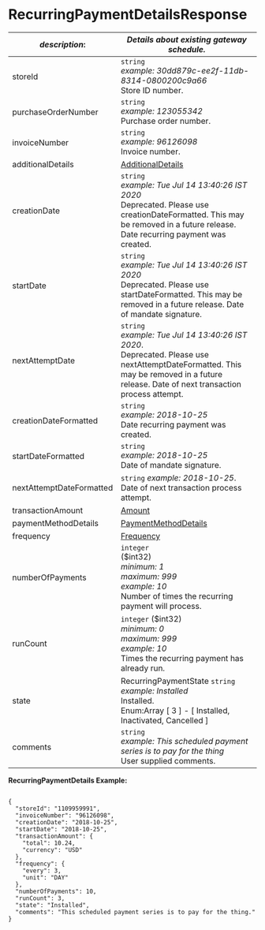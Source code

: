 
# RecurringPaymentDetailsResponse

| *description*:   | *Details about existing gateway schedule.*|
|----|----|
| storeId |    ``` string ```  <br/>  *example: 30dd879c-ee2f-11db-8314-0800200c9a66* <br/>  Store ID number.|
| purchaseOrderNumber |    ``` string ```  <br/>  *example: 123055342* <br/>  Purchase order number.|
| invoiceNumber |    ``` string ```  <br/> *example: 96126098* <br/> Invoice number.| 
| additionalDetails | [AdditionalDetails](?path=docs/schemas-md/AdditionalDetails.md)|  
| creationDate |    ``` string ```  <br/>  *example: Tue Jul 14 13:40:26 IST 2020*   <br/> Deprecated. Please use creationDateFormatted. This may be removed in a future release. Date recurring payment was created.|
| startDate |    ``` string ```  <br/>  *example: Tue Jul 14 13:40:26 IST 2020* <br/>   Deprecated. Please use startDateFormatted. This may be removed in a future release. Date of mandate signature.|
| nextAttemptDate |    ``` string ```  <br/> *example:  Tue Jul 14 13:40:26 IST 2020*.  <br/> Deprecated. Please use nextAttemptDateFormatted. This may be removed in a future release. Date of next transaction process attempt.|
| creationDateFormatted |    ``` string ```  <br/>  *example: 2018-10-25* <br/> Date recurring payment was created.|
| startDateFormatted |    ``` string ```  <br/>  *example: 2018-10-25* <br/>  Date of mandate signature.|
| nextAttemptDateFormatted |    ``` string ```  *example: 2018-10-25*. Date of next transaction process attempt.
| transactionAmount | [Amount](?path=docs/schemas-md/Amount.md)|
| paymentMethodDetails | [PaymentMethodDetails](?path=docs/schemas-md/PaymentMethodDetails.md)|
| frequency | [Frequency](?path=docs/schemas-md/Frequency.md)|
| numberOfPayments |    ``` integer ``` <br/>  ($int32)  <br/>  *minimum: 1  <br/> maximum: 999  <br/> example: 10* <br/> Number of times the recurring payment will process.|
| runCount |    ``` integer ``` ($int32)  <br/>  *minimum: 0 <br/>  maximum: 999  <br/> example: 10* <br/>  Times the recurring payment has already run.|
| state | RecurringPaymentState   ``` string ``` <br/>   *example: Installed* <br/>  Installed.  <br/> Enum:Array [ 3 ] - [ Installed, Inactivated, Cancelled ]|
| comments |    ``` string ```  <br/>  *example: This scheduled payment series is to pay for the thing* <br/>  User supplied comments.|  

**RecurringPaymentDetails Example:**

```{r}

{
  "storeId": "1109959991",
  "invoiceNumber": "96126098",
  "creationDate": "2018-10-25",
  "startDate": "2018-10-25",
  "transactionAmount": {
    "total": 10.24,
    "currency": "USD"
  },
  "frequency": {
    "every": 3,
    "unit": "DAY"
  },
  "numberOfPayments": 10,
  "runCount": 3,
  "state": "Installed",
  "comments": "This scheduled payment series is to pay for the thing."
}
```
